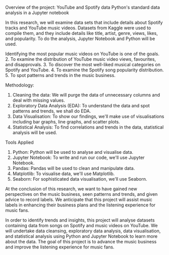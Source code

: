 Overview of the project: YouTube and Spotify data Python's standard data analysis in a Jupyter notebook

In this research, we will examine data sets that include details about Spotify tracks and YouTube music videos.
Datasets from Kaggle were used to compile them, and they include details like title, artist, genre, views, likes,
and popularity. To do the analysis, Jupyter Notebook and Python will be used.

Identifying the most popular music videos on YouTube is one of the goals.
2. To examine the distribution of YouTube music video views, favourites, and disapprovals.
3. To discover the most well-liked musical categories on Spotify and YouTube.
4. To examine the Spotify song popularity distribution.
5. To spot patterns and trends in the music business.

Methodology:
1. Cleaning the data: We will purge the data of unnecessary columns and deal with missing values.
2. Exploratory Data Analysis (EDA): To understand the data and spot patterns and trends, we shall do EDA.
3. Data Visualisation: To show our findings, we'll make use of visualisations including bar graphs, line graphs,
   and scatter plots.
4. Statistical Analysis: To find correlations and trends in the data, statistical analysis will be used.

Tools Applied
1. Python: Python will be used to analyse and visualise data.
2. Jupyter Notebook: To write and run our code, we'll use Jupyter Notebook.
3. Pandas: Pandas will be used to clean and manipulate data.
4. Matplotlib: To visualise data, we'll use Matplotlib.
5. Seaborn: For sophisticated data visualisation, we'll use Seaborn.
    
At the conclusion of this research, we want to have gained new perspectives on the music business, seen patterns
and trends, and given advice to record labels. We anticipate that this project will assist music labels in enhancing
their business plans and the listening experience for music fans.

In order to identify trends and insights, this project will analyse datasets containing data from songs on Spotify
and music videos on YouTube. We will undertake data cleansing, exploratory data analysis, data visualisation, and 
statistical analysis using Python and Jupyter Notebook to learn more about the data. The goal of this project is to
advance the music business and improve the listening experience for music fans.
